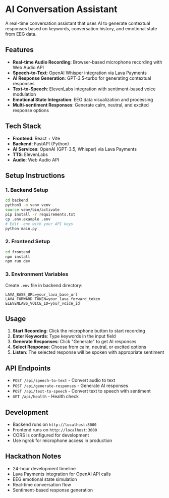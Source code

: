 # AI Conversation Assistant

A real-time conversation assistant that uses AI to generate contextual responses based on keywords, conversation history, and emotional state from EEG data.

## Features

- **Real-time Audio Recording**: Browser-based microphone recording with Web Audio API
- **Speech-to-Text**: OpenAI Whisper integration via Lava Payments
- **AI Response Generation**: GPT-3.5-turbo for generating contextual responses
- **Text-to-Speech**: ElevenLabs integration with sentiment-based voice modulation
- **Emotional State Integration**: EEG data visualization and processing
- **Multi-sentiment Responses**: Generate calm, neutral, and excited response options

## Tech Stack

- **Frontend**: React + Vite
- **Backend**: FastAPI (Python)
- **AI Services**: OpenAI (GPT-3.5, Whisper) via Lava Payments
- **TTS**: ElevenLabs
- **Audio**: Web Audio API

## Setup Instructions

### 1. Backend Setup

```bash
cd backend
python3 -m venv venv
source venv/bin/activate
pip install -r requirements.txt
cp .env.example .env
# Edit .env with your API keys
python main.py
```

### 2. Frontend Setup

```bash
cd frontend
npm install
npm run dev
```

### 3. Environment Variables

Create `.env` file in backend directory:

```env
LAVA_BASE_URL=your_lava_base_url
LAVA_FORWARD_TOKEN=your_lava_forward_token
ELEVENLABS_VOICE_ID=your_voice_id
```

## Usage

1. **Start Recording**: Click the microphone button to start recording
2. **Enter Keywords**: Type keywords in the input field
3. **Generate Responses**: Click "Generate" to get AI responses
4. **Select Response**: Choose from calm, neutral, or excited options
5. **Listen**: The selected response will be spoken with appropriate sentiment

## API Endpoints

- `POST /api/speech-to-text` - Convert audio to text
- `POST /api/generate-responses` - Generate AI responses
- `POST /api/text-to-speech` - Convert text to speech with sentiment
- `GET /api/health` - Health check

## Development

- Backend runs on `http://localhost:8000`
- Frontend runs on `http://localhost:3000`
- CORS is configured for development
- Use ngrok for microphone access in production

## Hackathon Notes

- 24-hour development timeline
- Lava Payments integration for OpenAI API calls
- EEG emotional state simulation
- Real-time conversation flow
- Sentiment-based response generation
